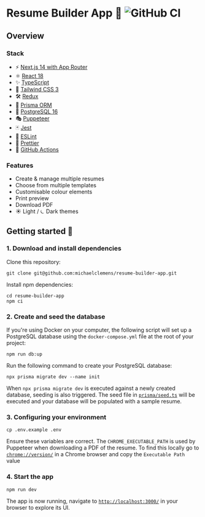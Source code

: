 # Resume Builder App 📝 ![GitHub CI](https://github.com/michaelclemens/resume-builder-app/actions/workflows/ci.yml/badge.svg)

## Overview

### Stack

- ⚡️ [Next.js 14 with App Router](https://nextjs.org/docs)
- ⚛️ [React 18](https://18.react.dev/)
- ✨ [TypeScript](https://www.typescriptlang.org/docs/)
- 💨 [Tailwind CSS 3](https://tailwindcss.com/docs)
- 🛠 [Redux](https://redux.js.org/)
- 🌈 [Prisma ORM](https://www.prisma.io/docs/orm)
- 🐘 [PostgreSQL 16](https://www.postgresql.org/docs/16/index.html)
- 🎭 [Puppeteer](https://pptr.dev/)
- 🃏 [Jest](https://jestjs.io/docs)
- 📏 [ESLint](https://eslint.org/docs)
- 💖 [Prettier](https://prettier.io/docs/en/)
- 👷 [GitHub Actions](https://docs.github.com/en/actions)

### Features

- Create & manage multiple resumes
- Choose from multiple templates
- Customisable colour elements
- Print preview
- Download PDF
- ☀️ Light / ⏾ Dark themes

## Getting started 🚀

### 1. Download and install dependencies

Clone this repository:

```
git clone git@github.com:michaelclemens/resume-builder-app.git
```

Install npm dependencies:

```
cd resume-builder-app
npm ci
```

### 2. Create and seed the database

If you're using Docker on your computer, the following script will set up a PostgreSQL database using the `docker-compose.yml` file at the root of
your project:

```
npm run db:up
```

Run the following command to create your PostgreSQL database:

```
npx prisma migrate dev --name init
```

When `npx prisma migrate dev` is executed against a newly created database, seeding is also triggered. The seed file in
[`prisma/seed.ts`](./prisma/seed.ts) will be executed and your database will be populated with a sample resume.

### 3. Configuring your environment

```
cp .env.example .env
```

Ensure these variables are correct. The `CHROME_EXECUTABLE_PATH` is used by Puppeteer when downloading a PDF of the resume. To find this locally go to
[`chrome://version/`](chrome://version/) in a Chrome browser and copy the `Executable Path` value

### 4. Start the app

```
npm run dev
```

The app is now running, navigate to [`http://localhost:3000/`](http://localhost:3000/) in your browser to explore its UI.
